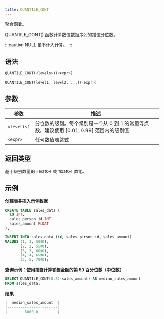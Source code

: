 ```yaml
---
title: QUANTILE_CONT
---
```


聚合函数。

QUANTILE_CONT() 函数计算数值数据序列的插值分位数。

:::caution
NULL 值不计入计算。
:::

## 语法

```sql
QUANTILE_CONT(<levels>)(<expr>)
    
QUANTILE_CONT(level1, level2, ...)(<expr>)
```

## 参数

| 参数        | 描述                                                                                                                                     |
|-------------|-----------------------------------------------------------------------------------------------------------------------------------------|
| `<level(s)` | 分位数的级别。每个级别是一个从 0 到 1 的常量浮点数。建议使用 [0.01, 0.99] 范围内的级别值                                                |
| `<expr>`    | 任何数值表达式                                                                                                                          |

## 返回类型

基于级别数量的 Float64 或 float64 数组。

## 示例

**创建表并插入示例数据**
```sql
CREATE TABLE sales_data (
  id INT,
  sales_person_id INT,
  sales_amount FLOAT
);

INSERT INTO sales_data (id, sales_person_id, sales_amount)
VALUES (1, 1, 5000),
       (2, 2, 5500),
       (3, 3, 6000),
       (4, 4, 6500),
       (5, 5, 7000);
```

**查询示例：使用插值计算销售金额的第 50 百分位数（中位数）**
```sql
SELECT QUANTILE_CONT(0.5)(sales_amount) AS median_sales_amount
FROM sales_data;
```

**结果**
```sql
|  median_sales_amount  |
|-----------------------|
|        6000.0         |
```